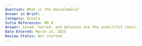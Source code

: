 ```yaml
---
Question: What is the akusalamūla?
Answer in Brief: -
Category: Kusala
Sutta References: MN 9
Answer: Greed, hatred, and delusion are the unskillful roots.
Date Entered: March 14, 2025
Review Status: Not started
---
```

